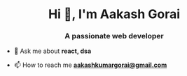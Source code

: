 <h1 align="center">Hi 👋, I'm Aakash Gorai</h1>
<h3 align="center">A passionate web developer</h3>

- 💬 Ask me about **react, dsa**

- 📫 How to reach me **aakashkumargorai@gmail.com**

